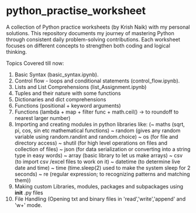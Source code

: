 # python_practise_worksheet
A collection of Python practice worksheets (by Krish Naik) with my personal solutions. This repository documents my journey of mastering Python through consistent daily problem-solving contributions. Each worksheet focuses on different concepts to strengthen both coding and logical thinking. 

Topics Covered till now: 
1. Basic Syntax (basic_syntax.ipynb).
2. Control flow - loops and conditional statements (control_flow.ipynb).
3. Lists and List Comprehensions (list_Assignment.ipynb)
4. Tuples and their nature with some functions
5. Dictionaries and dict comprehensions
6. Functions (positional + keyword arguments)
7. Functions (lambda + map + filter func + math.ceil() -> to roundoff to nearest larger number)
8. Importing and creating modules in python libraries like:
   (~ maths (sqrt, pi, cos, sin etc mathematical functions)
   ~ random (gives any random variable using random.randint and random.choice)
   ~ os (for file and directory access)
   ~ shutil (for high level operations on files and collection of files)
  ~ json (for data serialization or converting into a string type in easy words)
   ~ array (basic library to let us make arrays)
   ~ csv (to import csv /excel files to work on it)
  ~ datetime (to determine live date and time)
  ~ time (time.sleep(2) used to make the system sleep for 2 seconds)
  ~ re (regular expression; to recognizing patterns and matching them))
9. Making custom Libraries, modules, packages and subpackages using __init__ .py files
10. File Handling (Opening txt and binary files in 'read','write','append' and 'w+' mode.
